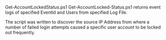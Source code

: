 Get-AccountLockedStatus.ps1 Get-AccountLocked-Status.ps1 returns event logs of specified EventId and Users from specified Log File. 

The script was written to discover the source IP Address from where a number of failed login attempts caused a specific user account to be locked out frequently.
